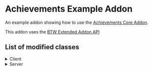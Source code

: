 # Achievements Example Addon
An example addon showing how to use the [Achievements Core Addon](https://github.com/Joel-Paul/Achievements-Core-Addon).

This addon uses the  [BTW Extended Addon API](http://www.sargunster.com/btwforum/viewtopic.php?f=12&t=9808)

## List of modified classes
<details>
  <summary>Client</summary>
  
  - Achievement
</details>

<details>
  <summary>Server</summary>
  
  - Achievement
</details>